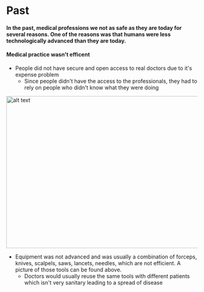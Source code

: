 # Past
#### In the past, medical professions we not as safe as they are today for several reasons. One of the reasons was that humans were less technologically advanced than they are today.

#### Medical practice wasn't efficent
* People did not have secure and open access to real doctors due to it's expense problem
    * Since people didn't have the access to the professionals, they had to rely on people who didn't know what they were doing

 <img src="/sep10-freedom-project/images/image8.jpeg" alt="alt text" width="700" height="400"/>

 * Equipment was not advanced and was usually a combination of forceps, knives, scalpels, saws, lancets, needles, which are not efficient. A picture of those tools can be found above.
    * Doctors would usually reuse the same tools with different patients which isn't very sanitary leading to a spread of disease